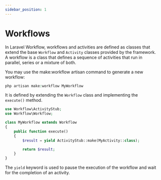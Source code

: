 ```yaml
---
sidebar_position: 1
---
```


# Workflows

In Laravel Workflow, workflows and activities are defined as classes that extend the base `Workflow` and `Activity` classes provided by the framework. A workflow is a class that defines a sequence of activities that run in parallel, series or a mixture of both. 

You may use the make:workflow artisan command to generate a new workflow:

```php
php artisan make:workflow MyWorkflow
```

It is defined by extending the `Workflow` class and implementing the `execute()` method.

```php
use Workflow\ActivityStub;
use Workflow\Workflow;

class MyWorkflow extends Workflow
{
    public function execute()
    {
        $result = yield ActivityStub::make(MyActivity::class);

        return $result;
    }
}
```

The `yield` keyword is used to pause the execution of the workflow and wait for the completion of an activity.
